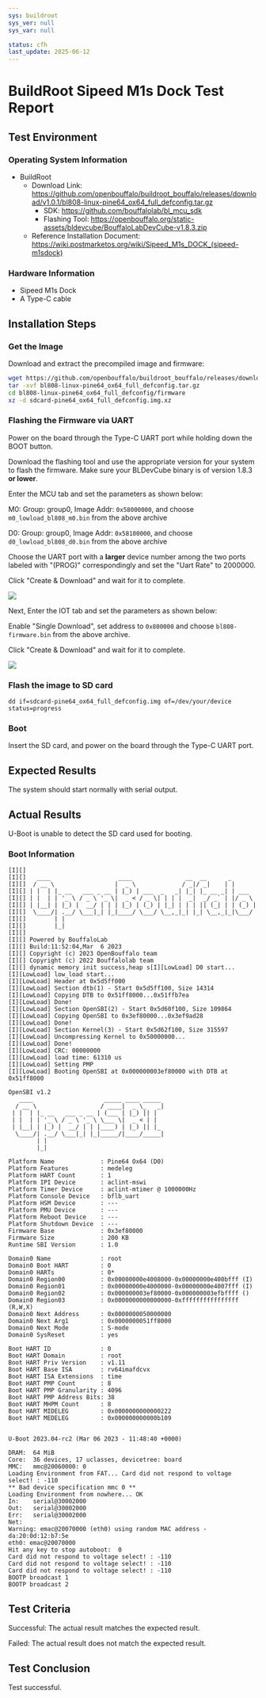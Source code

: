 ```yaml
---
sys: buildroot
sys_ver: null
sys_var: null

status: cfh
last_update: 2025-06-12
---
```


# BuildRoot Sipeed M1s Dock Test Report

## Test Environment

### Operating System Information

- BuildRoot
  - Download Link: https://github.com/openbouffalo/buildroot_bouffalo/releases/download/v1.0.1/bl808-linux-pine64_ox64_full_defconfig.tar.gz
    - SDK: https://github.com/bouffalolab/bl_mcu_sdk
    - Flashing Tool: https://openbouffalo.org/static-assets/bldevcube/BouffaloLabDevCube-v1.8.3.zip
  - Reference Installation Document: https://wiki.postmarketos.org/wiki/Sipeed_M1s_DOCK_(sipeed-m1sdock)

### Hardware Information

- Sipeed M1s Dock
- A Type-C cable

## Installation Steps

### Get the Image

Download and extract the precompiled image and firmware:
```bash
wget https://github.com/openbouffalo/buildroot_bouffalo/releases/download/v1.0.1/bl808-linux-pine64_ox64_full_defconfig.tar.gz
tar -xvf bl808-linux-pine64_ox64_full_defconfig.tar.gz
cd bl808-linux-pine64_ox64_full_defconfig/firmware
xz -d sdcard-pine64_ox64_full_defconfig.img.xz
```

### Flashing the Firmware via UART

Power on the board through the Type-C UART port while holding down the BOOT button.

Download the flashing tool and use the appropriate version for your system to flash the firmware. Make sure your BLDevCube binary is of version 1.8.3 **or lower**.

Enter the MCU tab and set the parameters as shown below:

M0: Group: group0, Image Addr: `0x58000000`, and choose `m0_lowload_bl808_m0.bin` from the above archive

D0: Group: group0, Image Addr: `0x58100000`, and choose `d0_lowload_bl808_d0.bin` from the above archive

Choose the UART port with a **larger** device number among the two ports labeled with "(PROG)" correspondingly and set the "Uart Rate" to 2000000.

Click "Create & Download" and wait for it to complete.

![](mcu.png)

Next, Enter the IOT tab and set the parameters as shown below:

Enable "Single Download", set address to `0x800000` and choose `bl808-firmware.bin` from the above archive.

Click "Create & Download" and wait for it to complete.

![](iot.png)

### Flash the image to SD card

```shell
dd if=sdcard-pine64_ox64_full_defconfig.img of=/dev/your/device status=progress
```

### Boot

Insert the SD card, and power on the board through the Type-C UART port.

## Expected Results

The system should start normally with serial output.

## Actual Results

U-Boot is unable to detect the SD card used for booting.

### Boot Information

```log
[I][]
[I][]   ____                   ____               __  __      _
[I][]  / __ \                 |  _ \             / _|/ _|    | |
[I][] | |  | |_ __   ___ _ __ | |_) | ___  _   _| |_| |_ __ _| | ___
[I][] | |  | | '_ \ / _ \ '_ \|  _ < / _ \| | | |  _|  _/ _` | |/ _ \
[I][] | |__| | |_) |  __/ | | | |_) | (_) | |_| | | | || (_| | | (_) |
[I][]  \____/| .__/ \___|_| |_|____/ \___/ \__,_|_| |_| \__,_|_|\___/
[I][]        | |
[I][]        |_|
[I][]
[I][] Powered by BouffaloLab
[I][] Build:11:52:04,Mar  6 2023
[I][] Copyright (c) 2023 OpenBouffalo team
[I][] Copyright (c) 2022 Bouffalolab team
[I][] dynamic memory init success,heap s[I][LowLoad] D0 start...
[I][LowLoad] low_load start...
[I][LowLoad] Header at 0x5d5ff000
[I][LowLoad] Section dtb(1) - Start 0x5d5ff100, Size 14314
[I][LowLoad] Copying DTB to 0x51ff8000...0x51ffb7ea
[I][LowLoad] Done!
[I][LowLoad] Section OpenSBI(2) - Start 0x5d60f100, Size 109864
[I][LowLoad] Copying OpenSBI to 0x3ef80000...0x3ef9ad28
[I][LowLoad] Done!
[I][LowLoad] Section Kernel(3) - Start 0x5d62f100, Size 315597
[I][LowLoad] Uncompressing Kernel to 0x50000000...
[I][LowLoad] Done!
[I][LowLoad] CRC: 00000000
[I][LowLoad] load time: 61310 us
[I][LowLoad] Setting PMP
[I][LowLoad] Booting OpenSBI at 0x000000003ef80000 with DTB at 0x51ff8000

OpenSBI v1.2
   ____                    _____ ____ _____
  / __ \                  / ____|  _ \_   _|
 | |  | |_ __   ___ _ __ | (___ | |_) || |
 | |  | | '_ \ / _ \ '_ \ \___ \|  _ < | |
 | |__| | |_) |  __/ | | |____) | |_) || |_
  \____/| .__/ \___|_| |_|_____/|____/_____|
        | |
        |_|

Platform Name             : Pine64 Ox64 (D0)
Platform Features         : medeleg
Platform HART Count       : 1
Platform IPI Device       : aclint-mswi
Platform Timer Device     : aclint-mtimer @ 1000000Hz
Platform Console Device   : bflb_uart
Platform HSM Device       : ---
Platform PMU Device       : ---
Platform Reboot Device    : ---
Platform Shutdown Device  : ---
Firmware Base             : 0x3ef80000
Firmware Size             : 200 KB
Runtime SBI Version       : 1.0

Domain0 Name              : root
Domain0 Boot HART         : 0
Domain0 HARTs             : 0*
Domain0 Region00          : 0x00000000e4008000-0x00000000e400bfff (I)
Domain0 Region01          : 0x00000000e4000000-0x00000000e4007fff (I)
Domain0 Region02          : 0x000000003ef80000-0x000000003efbffff ()
Domain0 Region03          : 0x0000000000000000-0xffffffffffffffff (R,W,X)
Domain0 Next Address      : 0x0000000050000000
Domain0 Next Arg1         : 0x0000000051ff8000
Domain0 Next Mode         : S-mode
Domain0 SysReset          : yes

Boot HART ID              : 0
Boot HART Domain          : root
Boot HART Priv Version    : v1.11
Boot HART Base ISA        : rv64imafdcvx
Boot HART ISA Extensions  : time
Boot HART PMP Count       : 8
Boot HART PMP Granularity : 4096
Boot HART PMP Address Bits: 38
Boot HART MHPM Count      : 8
Boot HART MIDELEG         : 0x0000000000000222
Boot HART MEDELEG         : 0x000000000000b109


U-Boot 2023.04-rc2 (Mar 06 2023 - 11:48:40 +0000)

DRAM:  64 MiB
Core:  36 devices, 17 uclasses, devicetree: board
MMC:   mmc@20060000: 0
Loading Environment from FAT... Card did not respond to voltage select! : -110
** Bad device specification mmc 0 **
Loading Environment from nowhere... OK
In:    serial@30002000
Out:   serial@30002000
Err:   serial@30002000
Net:
Warning: emac@20070000 (eth0) using random MAC address - da:20:0d:12:b7:5e
eth0: emac@20070000
Hit any key to stop autoboot:  0
Card did not respond to voltage select! : -110
Card did not respond to voltage select! : -110
Card did not respond to voltage select! : -110
BOOTP broadcast 1
BOOTP broadcast 2

```

## Test Criteria

Successful: The actual result matches the expected result.

Failed: The actual result does not match the expected result.

## Test Conclusion

Test successful.

